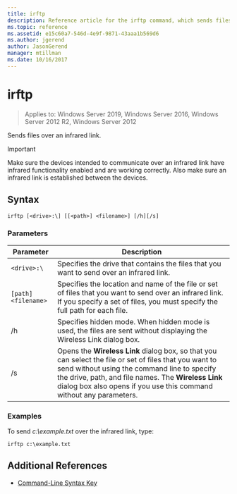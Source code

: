 ```yaml
---
title: irftp
description: Reference article for the irftp command, which sends files over an infrared link.
ms.topic: reference
ms.assetid: e15c60a7-546d-4e9f-9871-43aaa1b569d6
ms.author: jgerend
author: JasonGerend
manager: mtillman
ms.date: 10/16/2017
---
```


# irftp

> Applies to: Windows Server 2019, Windows Server 2016, Windows Server 2012 R2, Windows Server 2012

Sends files over an infrared link.

> [!IMPORTANT]
> Make sure the devices intended to communicate over an infrared link have infrared functionality enabled and are working correctly. Also make sure an infrared link is established between the devices.

## Syntax

```
irftp [<drive>:\] [[<path>] <filename>] [/h][/s]
```

### Parameters

| Parameter | Description |
| --------- | ----------- |
| `<drive>:\` | Specifies the drive that contains the files that you want to send over an infrared link. |
| `[path]<filename>` | Specifies the location and name of the file or set of files that you want to send over an infrared link. If you specify a set of files, you must specify the full path for each file. |
| /h | Specifies hidden mode. When hidden mode is used, the files are sent without displaying the Wireless Link dialog box. |
| /s | Opens the **Wireless Link** dialog box, so that you can select the file or set of files that you want to send without using the command line to specify the drive, path, and file names. The **Wireless Link** dialog box also opens if you use this command without any parameters. |

### Examples

To send *c:\example.txt* over the infrared link, type:

```
irftp c:\example.txt
```

## Additional References

- [Command-Line Syntax Key](command-line-syntax-key.md)

